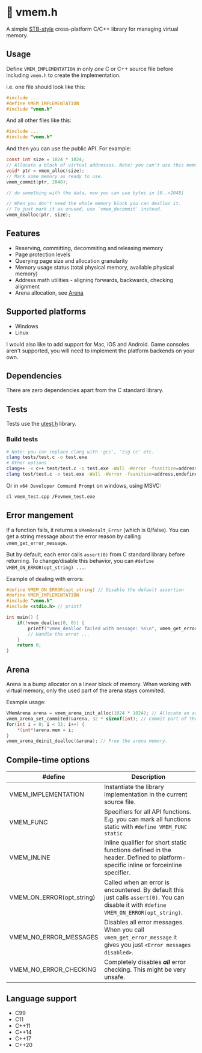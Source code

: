 # 💾 vmem.h
A simple [STB-style](https://github.com/nothings/stb/blob/master/docs/stb_howto.txt) cross-platform C/C++ library for managing virtual memory.

## Usage
Define `VMEM_IMPLEMENTATION` in only *one* C or C++ source file before including `vmem.h` to create the implementation.

i.e. one file should look like this:
```c
#include ...
#define VMEM_IMPLEMENTATION
#include "vmem.h"
```
And all other files like this:
```c
#include ...
#include "vmem.h"
```
And then you can use the public API. For example:
```c
const int size = 1024 * 1024;
// Allocate a block of virtual addresses. Note: you can't use this memory *yet*.
void* ptr = vmem_alloc(size);
// Mark some memory as ready to use.
vmem_commit(ptr, 2048);

// do something with the data, now you can use bytes in [0..<2048]

// When you don't need the whole memory block you can dealloc it.
// To just mark it as unused, use `vmem_decommit` instead.
vmem_dealloc(ptr, size);
```

## Features
- Reserving, committing, decommiting and releasing memory
- Page protection levels
- Querying page size and allocation granularity
- Memory usage status (total physical memory, available physical memory)
- Address math utilities - aligning forwards, backwards, checking alignment
- Arena allocation, see [Arena](#arena)

## Supported platforms
- Windows
- Linux

I would also like to add support for Mac, iOS and Android.
Game consoles aren't supported, you will need to implement the platform backends on your own.

## Dependencies
There are zero dependencies apart from the C standard library.

## Tests
Tests use the [utest.h](https://github.com/sheredom/utest.h) library.

### Build tests
```bash
# Note: you can replace clang with 'gcc', 'zig cc' etc.
clang tests/test.c -o test.exe
# Other options
clang++ -x c++ test/test.c -o test.exe -Wall -Werror -fsanitize=address,undefined -std=c++20
clang test/test.c -o test.exe -Wall -Werror -fsanitize=address,undefined -std=c99
```
Or in `x64 Developer Command Prompt` on windows, using MSVC:
```bash
cl vmem_test.cpp /Fevmem_test.exe
```

## Error mangement
If a function fails, it returns a `VMemResult_Error` (which is 0/false).
You can get a string message about the error reason by calling `vmem_get_error_message`.

But by default, each error calls `assert(0)` from C standard library before returning.
To change/disable this behavior, you can `#define VMEM_ON_ERROR(opt_string) ...`.

Example of dealing with errors:
```c
#define VMEM_ON_ERROR(opt_string) // Disable the default assertion
#define VMEM_IMPLEMENTATION
#include "vmem.h"
#include <stdio.h> // printf

int main() {
    if(!vmem_dealloc(0, 0)) {
        printf("vmem_dealloc failed with message: %s\n", vmem_get_error_message());
        // Handle the error ...
    }
    return 0;
}
```

## Arena
Arena is a bump allocator on a linear block of memory.
When working with virtual memory, only the used part of the arena stays commited.

Example usage:
```c
VMemArena arena = vmem_arena_init_alloc(1024 * 1024); // Allocate an arena.
vmem_arena_set_commited(&arena, 32 * sizeof(int); // Commit part of the arena.
for(int i = 0; i < 32; i++) {
    *(int*)arena.mem = i;
}
vmem_arena_deinit_dealloc(&arena); // Free the arena memory.
```

## Compile-time options
#define | Description
------- | -----------
VMEM_IMPLEMENTATION       | Instantiate the library implementation in the current source file.
VMEM_FUNC                 | Specifiers for all API functions. E.g. you can mark all functions static with `#define VMEM_FUNC static`
VMEM_INLINE               | Inline qualifier for short static functions defined in the header. Defined to platform-specific inline or forceinline specifier.
VMEM_ON_ERROR(opt_string) | Called when an error is encountered. By default this just calls `assert(0)`. You can disable it with `#define VMEM_ON_ERROR(opt_string)`.
VMEM_NO_ERROR_MESSAGES    | Disables all error messages. When you call `vmem_get_error_message` it gives you just `<Error messages disabled>`.
VMEM_NO_ERROR_CHECKING    | Completely disables ***all*** error checking. This might be very unsafe.


## Language support
- C99
- C11
- C++11
- C++14
- C++17
- C++20
